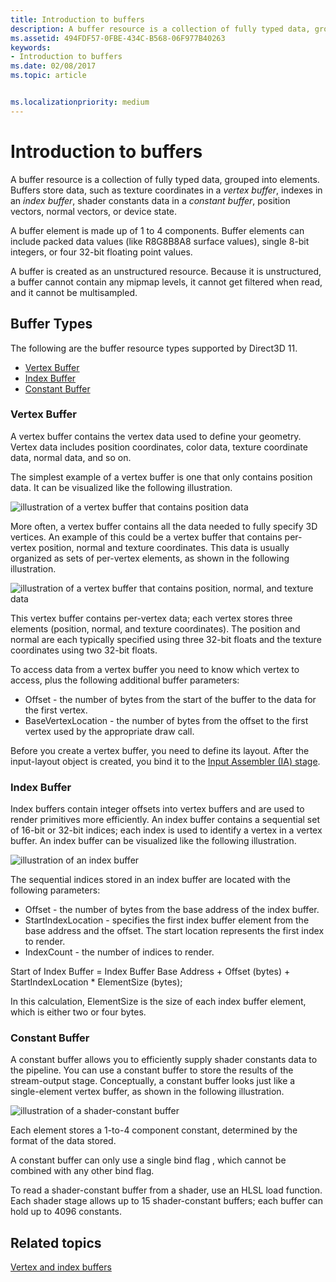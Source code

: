 ```yaml
---
title: Introduction to buffers
description: A buffer resource is a collection of fully typed data, grouped into elements.
ms.assetid: 494FDF57-0FBE-434C-B568-06F977B40263
keywords:
- Introduction to buffers
ms.date: 02/08/2017
ms.topic: article


ms.localizationpriority: medium
---
```

# Introduction to buffers


A buffer resource is a collection of fully typed data, grouped into elements. Buffers store data, such as texture coordinates in a *vertex buffer*, indexes in an *index buffer*, shader constants data in a *constant buffer*, position vectors, normal vectors, or device state.

A buffer element is made up of 1 to 4 components. Buffer elements can include packed data values (like R8G8B8A8 surface values), single 8-bit integers, or four 32-bit floating point values.

A buffer is created as an unstructured resource. Because it is unstructured, a buffer cannot contain any mipmap levels, it cannot get filtered when read, and it cannot be multisampled.

## <span id="Buffer_Types"></span><span id="buffer_types"></span><span id="BUFFER_TYPES"></span>Buffer Types


The following are the buffer resource types supported by Direct3D 11.

-   [Vertex Buffer](#vertex-buffer)
-   [Index Buffer](#index-buffer)
-   [Constant Buffer](#shader-constant-buffer)

### <span id="Vertex_Buffer"></span><span id="vertex_buffer"></span><span id="VERTEX_BUFFER"></span><span id="vertex-buffer"></span>Vertex Buffer

A vertex buffer contains the vertex data used to define your geometry. Vertex data includes position coordinates, color data, texture coordinate data, normal data, and so on.

The simplest example of a vertex buffer is one that only contains position data. It can be visualized like the following illustration.

![illustration of a vertex buffer that contains position data](images/d3d10-resources-single-element-vb2.png)

More often, a vertex buffer contains all the data needed to fully specify 3D vertices. An example of this could be a vertex buffer that contains per-vertex position, normal and texture coordinates. This data is usually organized as sets of per-vertex elements, as shown in the following illustration.

![illustration of a vertex buffer that contains position, normal, and texture data](images/d3d10-vertex-buffer-element.png)

This vertex buffer contains per-vertex data; each vertex stores three elements (position, normal, and texture coordinates). The position and normal are each typically specified using three 32-bit floats and the texture coordinates using two 32-bit floats.

To access data from a vertex buffer you need to know which vertex to access, plus the following additional buffer parameters:

-   Offset - the number of bytes from the start of the buffer to the data for the first vertex.
-   BaseVertexLocation - the number of bytes from the offset to the first vertex used by the appropriate draw call.

Before you create a vertex buffer, you need to define its layout. After the input-layout object is created, you bind it to the [Input Assembler (IA) stage](input-assembler-stage--ia-.md).

### <span id="Index_Buffer"></span><span id="index_buffer"></span><span id="INDEX_BUFFER"></span><span id="index-buffer"></span>Index Buffer

Index buffers contain integer offsets into vertex buffers and are used to render primitives more efficiently. An index buffer contains a sequential set of 16-bit or 32-bit indices; each index is used to identify a vertex in a vertex buffer. An index buffer can be visualized like the following illustration.

![illustration of an index buffer](images/d3d10-index-buffer.png)

The sequential indices stored in an index buffer are located with the following parameters:

-   Offset - the number of bytes from the base address of the index buffer.
-   StartIndexLocation - specifies the first index buffer element from the base address and the offset. The start location represents the first index to render.
-   IndexCount - the number of indices to render.

Start of Index Buffer = Index Buffer Base Address + Offset (bytes) + StartIndexLocation \* ElementSize (bytes);

In this calculation, ElementSize is the size of each index buffer element, which is either two or four bytes.

### <span id="Shader_Constant_Buffer"></span><span id="shader_constant_buffer"></span><span id="SHADER_CONSTANT_BUFFER"></span><span id="shader-constant-buffer"></span>Constant Buffer

A constant buffer allows you to efficiently supply shader constants data to the pipeline. You can use a constant buffer to store the results of the stream-output stage. Conceptually, a constant buffer looks just like a single-element vertex buffer, as shown in the following illustration.

![illustration of a shader-constant buffer](images/d3d10-shader-resource-buffer.png)

Each element stores a 1-to-4 component constant, determined by the format of the data stored.

A constant buffer can only use a single bind flag , which cannot be combined with any other bind flag.

To read a shader-constant buffer from a shader, use an HLSL load function. Each shader stage allows up to 15 shader-constant buffers; each buffer can hold up to 4096 constants.

## <span id="related-topics"></span>Related topics


[Vertex and index buffers](vertex-and-index-buffers.md)

 

 




